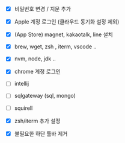 - [x] 비밀번호 변경 / 지문 추가
- [x] Apple  계정 로그인 (클라우드 동기화 설정 제외)
- [x] (App Store) magnet, kakaotalk, line 설치

- [x] brew, wget, zsh , iterm, vscode ..
- [x] nvm, node, jdk ..
- [x] chrome 계정 로그인

- [ ] intellij
- [ ] sqlgateway (sql, mongo)
- [ ] squirell

- [x] zsh/iterm 추가 설정
- [x] 불필요한 하단 툴바 제거

